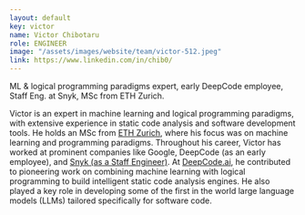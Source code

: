```yaml
---
layout: default
key: victor 
name: Victor Chibotaru
role: ENGINEER
image: "/assets/images/website/team/victor-512.jpeg"
link: https://www.linkedin.com/in/chib0/
---
```


<p class="shotdis">ML &amp; logical programming paradigms expert, early DeepCode employee, Staff Eng. at Snyk, MSc from ETH Zurich.</p>
<p>Victor is an expert in machine learning and logical programming paradigms, with extensive experience in static code analysis and software development tools. He holds an MSc from <a href="https://ethz.ch/">ETH Zurich</a>, where his focus was on machine learning and programming paradigms.
Throughout his career, Victor has worked at prominent companies like Google, DeepCode (as an early employee), and <a href="https://snyk.io/">Snyk (as a Staff Engineer)</a>. At <a href="https://www.linkedin.com/company/deepcodeai/">DeepCode.ai</a>, he contributed to pioneering work on combining machine learning with logical programming to build intelligent static code analysis engines. He also played a key role in developing some of the first in the world large language models (LLMs) tailored specifically for software code.</p>
